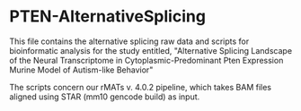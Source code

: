 # PTEN-AlternativeSplicing

This file contains the alternative splicing raw data and scripts for bioinformatic analysis for the study entitled, "Alternative Splicing
Landscape of the Neural Transcriptome in Cytoplasmic-Predominant Pten Expression Murine Model of Autism-like Behavior" 

The scripts concern our rMATs v. 4.0.2 pipeline, which takes BAM files aligned using STAR (mm10 gencode build) as input.
